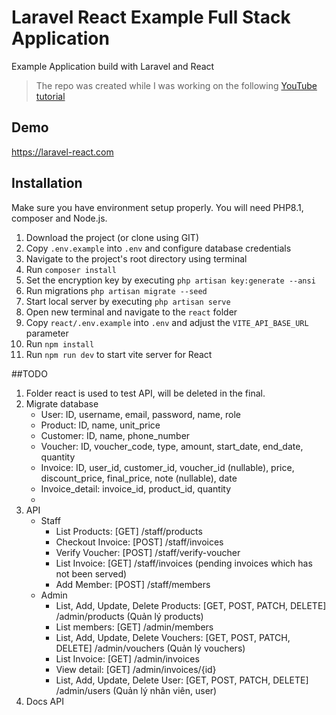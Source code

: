 # Laravel React Example Full Stack Application
Example Application build with Laravel and React

> The repo was created while I was working on the following [YouTube tutorial](https://youtu.be/qJq9ZMB2Was)

## Demo
https://laravel-react.com


## Installation 
Make sure you have environment setup properly. You will need PHP8.1, composer and Node.js.

1. Download the project (or clone using GIT)
2. Copy `.env.example` into `.env` and configure database credentials
3. Navigate to the project's root directory using terminal
4. Run `composer install`
5. Set the encryption key by executing `php artisan key:generate --ansi`
6. Run migrations `php artisan migrate --seed`
7. Start local server by executing `php artisan serve`
8. Open new terminal and navigate to the `react` folder
9. Copy `react/.env.example` into `.env` and adjust the `VITE_API_BASE_URL` parameter
9. Run `npm install`
10. Run `npm run dev` to start vite server for React




##TODO
1. Folder react is used to test API, will be deleted in the final.
2. Migrate database
    - User: ID, username, email, password, name, role
    - Product: ID, name, unit_price
    - Customer: ID, name, phone_number
    - Voucher: ID, voucher_code, type, amount, start_date, end_date, quantity
    - Invoice: ID, user_id, customer_id, voucher_id (nullable), price, discount_price, final_price, note (nullable), date
    - Invoice_detail: invoice_id, product_id, quantity
    - 
3. API
   + Staff
       - List Products: [GET] /staff/products
       - Checkout Invoice: [POST] /staff/invoices
       - Verify Voucher: [POST] /staff/verify-voucher
       - List Invoice: [GET] /staff/invoices (pending invoices which has not been served)
       - Add Member: [POST] /staff/members
   + Admin
       - List, Add, Update, Delete Products: [GET, POST, PATCH, DELETE] /admin/products (Quản lý products)
       - List members: [GET] /admin/members
       - List, Add, Update, Delete Vouchers: [GET, POST, PATCH, DELETE] /admin/vouchers (Quản lý vouchers)
       - List Invoice: [GET] /admin/invoices
       - View detail: [GET] /admin/invoices/{id}
       - List, Add, Update, Delete User: [GET, POST, PATCH, DELETE] /admin/users (Quản lý nhân viên, user)
5. Docs API
